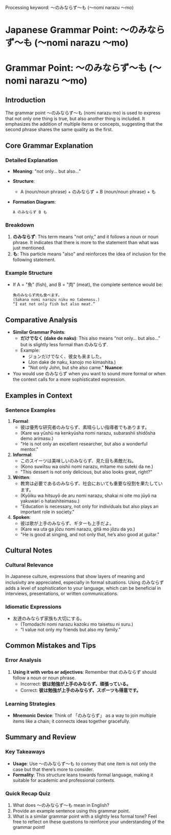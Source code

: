 Processing keyword: ～のみならず～も (〜nomi narazu 〜mo)
# Japanese Grammar Point: ～のみならず～も (〜nomi narazu 〜mo)
# Grammar Point: ～のみならず～も (〜nomi narazu 〜mo)
## Introduction
The grammar point ～のみならず～も (nomi narazu mo) is used to express that not only one thing is true, but also another thing is included. It emphasizes the addition of multiple items or concepts, suggesting that the second phrase shares the same quality as the first.
## Core Grammar Explanation
### Detailed Explanation
- **Meaning**: "not only... but also..."
- **Structure**: 
  - A (noun/noun phrase) + のみならず + B (noun/noun phrase) + も
- **Formation Diagram**:
  
  ```
  A のみならず B も
  ```
### Breakdown
1. **のみならず**: This term means "not only," and it follows a noun or noun phrase. It indicates that there is more to the statement than what was just mentioned.
2. **も**: This particle means "also" and reinforces the idea of inclusion for the following statement.
### Example Structure
- If A = "魚" (fish), and B = "肉" (meat), the complete sentence would be:
  
  ```
  魚のみならず肉も食べます。
  (Sakana nomi narazu niku mo tabemasu.)
  “I eat not only fish but also meat.”
  ```
## Comparative Analysis
- **Similar Grammar Points**:
  - **だけでなく (dake de naku)**: This also means “not only… but also…” but is slightly less formal than のみならず.
  - Example: 
    - ジョンだけでなく、彼女も来ました。
    - (Jon dake de naku, kanojo mo kimashita.)
    - "Not only John, but she also came."
**Nuance**: 
- You would use のみならず when you want to sound more formal or when the context calls for a more sophisticated expression.
## Examples in Context
### Sentence Examples
1. **Formal**:
   - 彼は優秀な研究者のみならず、素晴らしい指導者でもあります。
   - (Kare wa yūshū na kenkyūsha nomi narazu, subarashii shidōsha demo arimasu.)
   - "He is not only an excellent researcher, but also a wonderful mentor."
2. **Informal**:
   - このスイーツは美味しいのみならず、見た目も素敵だね。
   - (Kono suwītsu wa oishii nomi narazu, mitame mo suteki da ne.)
   - "This dessert is not only delicious, but also looks great, right?"
3. **Written**:
   - 教育は必要であるのみならず、社会においても重要な役割を果たしています。
   - (Kyōiku wa hitsuyō de aru nomi narazu, shakai ni oite mo jūyō na yakuwari o hatashiteimasu.)
   - "Education is necessary, not only for individuals but also plays an important role in society."
4. **Spoken**:
   - 彼は歌が上手のみならず、ギターも上手だよ。
   - (Kare wa uta ga jōzu nomi narazu, gitā mo jōzu da yo.)
   - "He is good at singing, and not only that, he’s also good at guitar."
## Cultural Notes
### Cultural Relevance
In Japanese culture, expressions that show layers of meaning and inclusivity are appreciated, especially in formal situations. Using のみならず adds a level of sophistication to your language, which can be beneficial in interviews, presentations, or written communications.
### Idiomatic Expressions
- 友達のみならず家族も大切にする。
  - (Tomodachi nomi narazu kazoku mo taisetsu ni suru.)
  - “I value not only my friends but also my family.”
## Common Mistakes and Tips
### Error Analysis
1. **Using it with verbs or adjectives**: Remember that のみならず should follow a noun or noun phrase.
   - Incorrect: **彼は勉強が上手のみならず、頑張っている。**
   - Correct: **彼は勉強が上手のみならず、スポーツも得意です。**
   
### Learning Strategies
- **Mnemonic Device**: Think of 「のみならず」 as a way to join multiple items like a chain; it connects ideas together gracefully.
## Summary and Review
### Key Takeaways
- **Usage**: Use ～のみならず～も to convey that one item is not only the case but that there’s more to consider.
- **Formality**: This structure leans towards formal language, making it suitable for academic and professional contexts.
### Quick Recap Quiz
1. What does ～のみならず～も mean in English?
2. Provide an example sentence using this grammar point.
3. What is a similar grammar point with a slightly less formal tone? 
Feel free to reflect on these questions to reinforce your understanding of the grammar point!
